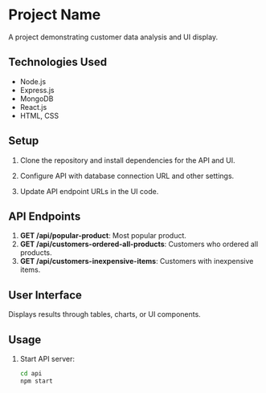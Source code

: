 # Project Name

A project demonstrating customer data analysis and UI display.

## Technologies Used

- Node.js
- Express.js
- MongoDB
- React.js
- HTML, CSS

## Setup

1. Clone the repository and install dependencies for the API and UI.

2. Configure API with database connection URL and other settings.

3. Update API endpoint URLs in the UI code.

## API Endpoints

1. **GET /api/popular-product**: Most popular product.
2. **GET /api/customers-ordered-all-products**: Customers who ordered all products.
3. **GET /api/customers-inexpensive-items**: Customers with inexpensive items.

## User Interface

Displays results through tables, charts, or UI components.

## Usage

1. Start API server:
   ```sh
   cd api
   npm start
